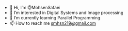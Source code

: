 - 👋 Hi, I’m @MohsenSafaei
- 👀 I’m interested in Digital Systems and Image processing
- 🌱 I’m currently learning Parallel Programming
- 📫 How to reach me smhsn219@gmail.com

<!---
mohsensafaei/mohsensafaei is a ✨ special ✨ repository because its `README.md` (this file) appears on your GitHub profile.
You can click the Preview link to take a look at your changes.
--->
